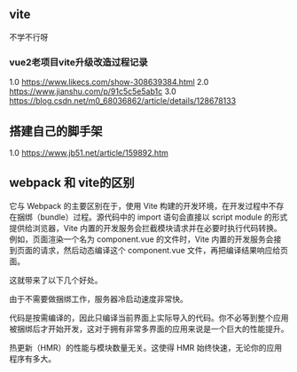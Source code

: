 ## vite

不学不行呀

### vue2老项目vite升级改造过程记录

1.0 https://www.likecs.com/show-308639384.html
2.0 https://www.jianshu.com/p/91c5c5e5ab1c
3.0 https://blog.csdn.net/m0_68036862/article/details/128678133

## 搭建自己的脚手架
1.0 https://www.jb51.net/article/159892.htm


## webpack 和 vite的区别
它与 Webpack 的主要区别在于，使用 Vite 构建的开发环境，在开发过程中不存在捆绑（bundle）过程。源代码中的 import 语句会直接以 script module 的形式提供给浏览器，Vite 内置的开发服务会拦截模块请求并在必要时执行代码转换。例如，页面渲染一个名为 component.vue 的文件时，Vite 内置的开发服务会接到页面的请求，然后动态编译这个 component.vue 文件，再把编译结果响应给页面。

这就带来了以下几个好处。

由于不需要做捆绑工作，服务器冷启动速度非常快。

代码是按需编译的，因此只编译当前界面上实际导入的代码。你不必等到整个应用被捆绑后才开始开发，这对于拥有非常多界面的应用来说是一个巨大的性能提升。

热更新（HMR）的性能与模块数量无关。这使得 HMR 始终快速，无论你的应用程序有多大。
